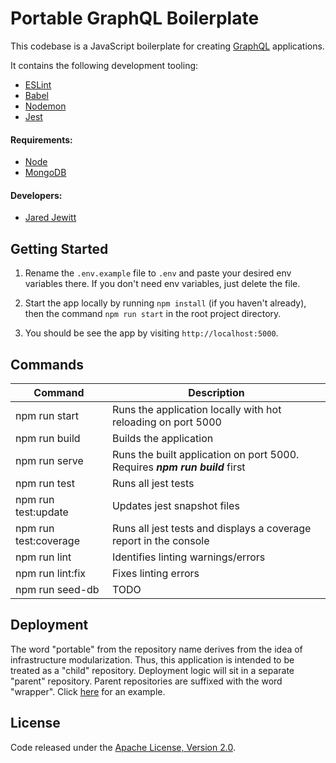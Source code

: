 # Portable GraphQL Boilerplate

This codebase is a JavaScript boilerplate for creating [GraphQL](https://graphql.org/) applications. 

It contains the following development tooling:

- [ESLint](https://eslint.org/)
- [Babel](https://babeljs.io/)
- [Nodemon](https://nodemon.io/)
- [Jest](https://jestjs.io/)

#### Requirements:

- [Node](https://nodejs.org/en/)
- [MongoDB](https://docs.mongodb.com/manual/installation/)

#### Developers:

- [Jared Jewitt](https://jared-jewitt.github.io/)

## Getting Started

1. Rename the `.env.example` file to `.env` and paste your desired env variables there. If you don't need env
 variables, just delete the file.

2. Start the app locally by running `npm install` (if you haven't already), then the command `npm run start` in the
 root project directory.
 
3. You should be see the app by visiting `http://localhost:5000`.

## Commands

| Command                     | Description                                                                      |
|-----------------------------|----------------------------------------------------------------------------------|
| npm run start               | Runs the application locally with hot reloading on port 5000                     |
| npm run build               | Builds the application                                                           |
| npm run serve               | Runs the built application on port 5000. Requires ***npm run build*** first      |
| npm run test                | Runs all jest tests                                                              |
| npm run test:update         | Updates jest snapshot files                                                      |
| npm run test:coverage       | Runs all jest tests and displays a coverage report in the console                |
| npm run lint                | Identifies linting warnings/errors                                               |
| npm run lint:fix            | Fixes linting errors                                                             |
| npm run seed-db             | TODO                                                                             |

## Deployment

The word "portable" from the repository name derives from the idea of infrastructure modularization.
Thus, this application is intended to be treated as a "child" repository. Deployment logic will sit in a separate
"parent" repository. Parent repositories are suffixed with the word "wrapper". 
Click [here](https://github.com/jared-jewitt/fullstack-node-wrapper) for an example.

## License

Code released under the [Apache License, Version 2.0](LICENSE).